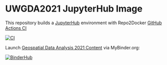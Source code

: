 # UWGDA2021 JupyterHub Image
This repository builds a [JupyterHub](https://jupyter.org/hub) environment with Repo2Docker [GitHub Actions CI](https://github.com/jupyterhub/repo2docker-action)

[![CI](https://github.com/UW-GDA/uwgda-image-2022/actions/workflows/CI.yml/badge.svg)](https://github.com/UW-GDA/uwgda-image-2022/actions/workflows/CI.yml)


Launch [Geospatial Data Analysis 2021 Content](https://github.com/UW-GDA/gda_course_2021) via MyBinder.org:

[![BinderHub](https://mybinder.org/badge_logo.svg)](https://mybinder.org/v2/gh/UW-GDA/uwgda-image-2022/main?urlpath=git-pull?repo=https://github.com/UW-GDA/gda_course_2021%26amp%3Bbranch=master%26amp%3Burlpath=lab)

